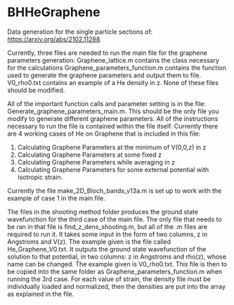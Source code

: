 # BHHeGraphene

Data generation for the single particle sections of: https://arxiv.org/abs/2102.11288

Currently, three files are needed to run the main file for the graphene parameters generation:
Graphene_lattice.m contains the class necessary for the calculations
Graphene_parameters_function.m contains the function used to generate the graphene parameters and output them to file.
V0_rho0.txt contains an example of a He density in z.
None of these files should be modified.

All of the important function calls and parameter setting is in the file: Generate_graphene_parameters_main.m. This should be the only file you modify to generate different graphene parameters. All of the instructions necessary to run the file is contained within the file itself.
Currently there are 4 working cases of He on Graphene that is included in this file:
1) Calculating Graphene Parameters at the minimum of V(0,0,z) in z
2) Calculating Graphene Parameters at some fixed z
3) Calculating Graphene Parameters while averaging in z
4) Calculating Graphene Parameters for some external potential with isotropic strain.


Currently the file make_2D_Bloch_bands_v13a.m is set up to work with the example of case 1 in the main file.

The files in the shooting method folder produces the ground state wavefunction for the third case of the main file.
The only file that needs to be ran in that file is find_z_dens_shooting.m, but all of the .m files are required to run it.
It takes some input in the form of two columns, z in Angstroms and V(z). The example given is the file called He_Graphene_V0.txt.
It outputs the ground state wavefunction of the solution to that potential, in two columns: z in Angstroms and rho(z), whose name can be changed. 
The example given is V0_rho0.txt. This file is then to be copied into the same folder as Graphene_parameters_function.m when running the 3rd case.
For each value of strain, the density file must be individually loaded and normalized, then the densities are put into the array as explained in the file. 
